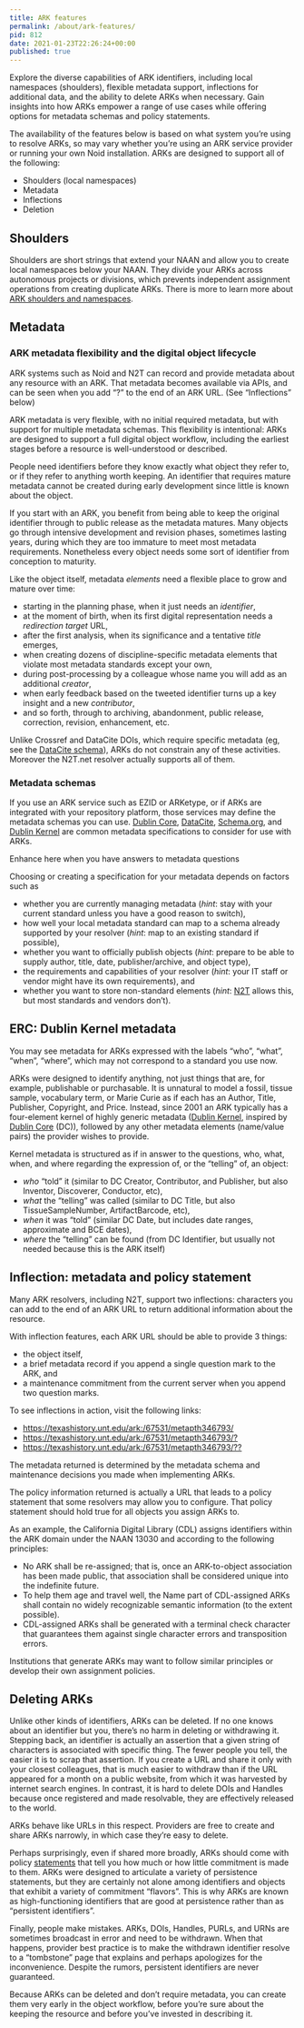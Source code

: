 ```yaml
---
title: ARK features
permalink: /about/ark-features/
pid: 812
date: 2021-01-23T22:26:24+00:00
published: true
---
```


Explore the diverse capabilities of ARK identifiers, including local
namespaces (shoulders), flexible metadata support, inflections for additional
data, and the ability to delete ARKs when necessary. Gain insights into how
ARKs empower a range of use cases while offering options for metadata schemas
and policy statements.

<!--more-->

The availability of the features below is based on what system you’re using to
resolve ARKs, so may vary whether you’re using an ARK service provider or
running your own Noid installation. ARKs are designed to support all of the
following:

-   Shoulders (local namespaces)
-   Metadata
-   Inflections
-   Deletion

## Shoulders

Shoulders are short strings that extend your NAAN and allow you to create
local namespaces below your NAAN. They divide your ARKs across autonomous
projects or divisions, which prevents independent assignment operations
from creating duplicate ARKs. There is more to learn more about [ARK shoulders
and namespaces].

## Metadata

### **ARK metadata flexibility and the digital object lifecycle**

ARK systems such as Noid and N2T can record and provide metadata about any
resource with an ARK. That metadata becomes available via APIs, and can be
seen when you add “?” to the end of an ARK URL. (See “Inflections” below)

ARK metadata is very flexible, with no initial required metadata, but with
support for multiple metadata schemas. This flexibility is intentional: ARKs
are designed to support a full digital object workflow, including the earliest
stages before a resource is well-understood or described.

People need identifiers before they know exactly what object they refer to, or
if they refer to anything worth keeping. An identifier that requires mature
metadata cannot be created during early development since little is known
about the object.

If you start with an ARK, you benefit from being able to keep the original
identifier through to public release as the metadata matures. Many objects go
through intensive development and revision phases, sometimes lasting years,
during which they are too immature to meet most metadata requirements.
Nonetheless every object needs some sort of identifier from conception to
maturity.

Like the object itself, metadata *elements* need a flexible place to grow and
mature over time:

-   starting in the planning phase, when it just needs an *identifier*,
-   at the moment of birth, when its first digital representation needs a
    *redirection target* URL,
-   after the first analysis, when its significance and a tentative *title* emerges,
-   when creating dozens of discipline-specific metadata elements that violate
    most metadata standards except your own,
-   during post-processing by a colleague whose name you will add as an
    additional *creator*,
-   when early feedback based on the tweeted identifier turns up a key insight
    and a new *contributor*,
-   and so forth, through to archiving, abandonment, public release,
    correction, revision, enhancement, etc.

Unlike Crossref and DataCite DOIs, which require specific metadata (eg, see
the [DataCite schema]), ARKs do not constrain any of these activities.
Moreover the N2T.net resolver actually supports all of them.

### **Metadata schemas**

If you use an ARK service such as EZID or ARKetype, or if ARKs are integrated
with your repository platform, those services may define the metadata schemas
you can use. [Dublin Core], [DataCite], [Schema.org], and [Dublin Kernel] are
common metadata specifications to consider for use with ARKs.

Enhance here when you have answers to metadata questions

Choosing or creating a specification for your metadata depends on factors such as

-   whether you are currently managing metadata (*hint*: stay with your
    current standard unless you have a good reason to switch),
-   how well your local metadata standard can map to a schema already
    supported by your resolver (*hint*: map to an existing standard if
    possible),
-   whether you want to officially publish objects (*hint*: prepare to be able
    to supply author, title, date, publisher/archive, and object type),
-   the requirements and capabilities of your resolver (*hint*: your IT staff
    or vendor might have its own requirements), and
-   whether you want to store non-standard elements (*hint*: [N2T] allows
    this, but most standards and vendors don’t).

## ERC: Dublin Kernel metadata

You may see metadata for ARKs expressed with the labels “who”, “what”, “when”,
“where”, which may not correspond to a standard you use now.

ARKs were designed to identify anything, not just things that are, for
example, publishable or purchasable. It is unnatural to model a fossil, tissue
sample, vocabulary term, or Marie Curie as if each has an Author, Title,
Publisher, Copyright, and Price. Instead, since 2001 an ARK typically has a
four-element kernel of highly generic metadata ([Dublin Kernel], inspired by
[Dublin Core] (DC)), followed by any other metadata elements (name/value
pairs) the provider wishes to provide.

Kernel metadata is structured as if in answer to the questions, who, what,
when, and where regarding the expression of, or the “telling” of, an object:

-   *who* “told” it (similar to DC Creator, Contributor, and Publisher, but
    also Inventor, Discoverer, Conductor, etc),
-   *what* the “telling” was called (similar to DC Title, but also
    TissueSampleNumber, ArtifactBarcode, etc),
-   *when* it was “told” (similar DC Date, but includes date ranges,
    approximate and BCE dates),
-   *where* the “telling” can be found (from DC Identifier, but usually not
    needed because this is the ARK itself)

## Inflection: metadata and policy statement

Many ARK resolvers, including N2T, support two inflections: characters you can
add to the end of an ARK URL to return additional information about the
resource.

With inflection features, each ARK URL should be able to provide 3 things:

-   the object itself,
-   a brief metadata record if you append a single question mark to the ARK, and
-   a maintenance commitment from the current server when you append two
    question marks.

To see inflections in action, visit the following links:

-   <https://texashistory.unt.edu/ark:/67531/metapth346793/>
-   <https://texashistory.unt.edu/ark:/67531/metapth346793/?>
-   <https://texashistory.unt.edu/ark:/67531/metapth346793/??>

The metadata returned is determined by the metadata schema and maintenance
decisions you made when implementing ARKs.

The policy information returned is actually a URL that leads to a policy
statement that some resolvers may allow you to configure. That policy
statement should hold true for all objects you assign ARKs to.

As an example, the California Digital Library (CDL) assigns identifiers within
the ARK domain under the NAAN 13030 and according to the following principles:

-   No ARK shall be re-assigned; that is, once an ARK-to-object association
    has been made public, that association shall be considered unique into the
    indefinite future.
-   To help them age and travel well, the Name part of CDL-assigned ARKs shall
    contain no widely recognizable semantic information (to the extent
    possible).
-   CDL-assigned ARKs shall be generated with a terminal check character that
    guarantees them against single character errors and transposition errors.

Institutions that generate ARKs may want to follow similar principles or
develop their own assignment policies.

## Deleting ARKs

Unlike other kinds of identifiers, ARKs can be deleted. If no one knows about
an identifier but you, there’s no harm in deleting or withdrawing it. Stepping
back, an identifier is actually an assertion that a given string of characters
is associated with specific thing. The fewer people you tell, the easier it is
to scrap that assertion. If you create a URL and share it only with your
closest colleagues, that is much easier to withdraw than if the URL appeared
for a month on a public website, from which it was harvested by internet
search engines. In contrast, it is hard to delete DOIs and Handles because
once registered and made resolvable, they are effectively released to the
world.

ARKs behave like URLs in this respect. Providers are free to create and share
ARKs narrowly, in which case they’re easy to delete.

Perhaps surprisingly, even if shared more broadly, ARKs should come with
policy [statements] that tell you how much or how little commitment is made to
them. ARKs were designed to articulate a variety of persistence statements,
but they are certainly not alone among identifiers and objects that exhibit a
variety of commitment “flavors”. This is why ARKs are known as
high-functioning identifiers that are good at persistence rather than as
“persistent identifiers”.

Finally, people make mistakes. ARKs, DOIs, Handles, PURLs, and URNs are
sometimes broadcast in error and need to be withdrawn. When that happens,
provider best practice is to make the withdrawn identifier resolve to a
“tombstone” page that explains and perhaps apologizes for the inconvenience.
Despite the rumors, persistent identifiers are never guaranteed.

Because ARKs can be deleted and don’t require metadata, you can create them
very early in the object workflow, before you’re sure about the keeping the
resource and before you’ve invested in describing it.

[ARK shoulders and namespaces]: about-ark-namespaces.md
[DataCite schema]: https://schema.datacite.org/meta/kernel-4.2/
[Dublin Core]: https://dublincore.org/
[DataCite]: https://schema.datacite.org/
[Schema.org]: https://schema.org/
[Dublin Kernel]: https://dublincore.org/groups/kernel/spec/
[N2T]: https://n2t.net/
[statements]: https://doi.org/10.5334/dsj-2017-039
